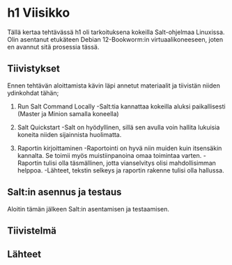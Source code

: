 # h1 Viisikko
Tällä kertaa tehtävässä h1 oli tarkoituksena kokeilla Salt-ohjelmaa Linuxissa. Olin asentanut etukäteen Debian 12-Bookworm:in virtuaalikoneeseen, joten en avannut sitä prosessia tässä.

## Tiivistykset
Ennen tehtävän aloittamista kävin läpi annetut materiaalit ja tiivistän niiden ydinkohdat tähän;

1. Run Salt Command Locally
   -Salt:tia kannattaa kokeilla aluksi paikallisesti (Master ja Minion samalla koneella)
   

3. Salt Quickstart
   -Salt on hyödyllinen, sillä sen avulla voin hallita lukuisia koneita niiden sijainnista huolimatta.

4. Raportin kirjoittaminen
   -Raportointi on hyvä niin muiden kuin itsensäkin kannalta. Se toimii myös muistiinpanoina omaa toimintaa varten.
   -Raportin tulisi olla täsmällinen, jotta vianselvitys olisi mahdollisimman helppoa.
   -Lähteet, tekstin selkeys ja raportin rakenne tulisi olla hallussa.

## Salt:in asennus ja testaus
Aloitin tämän jälkeen Salt:in asentamisen ja testaamisen.

## Tiivistelmä

## Lähteet
